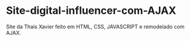 # Site-digital-influencer-com-AJAX
 Site da Thais Xavier feito em HTML, CSS, JAVASCRIPT e remodelado com AJAX.
